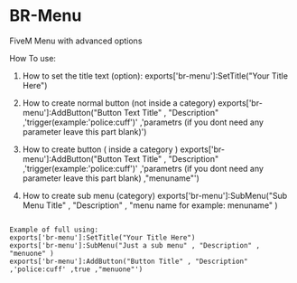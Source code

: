 # BR-Menu
FiveM Menu with advanced options

How To use:
1. How to set the title text (option):
exports['br-menu']:SetTitle("Your Title Here")

2. How to create normal button (not inside a category)
exports['br-menu']:AddButton("Button Text Title" , "Description" ,'trigger(example:'police:cuff')' ,'parametrs (if you dont need any parameter leave this part blank)')
   
3. How to create button ( inside a category )
exports['br-menu']:AddButton("Button Text Title" , "Description" ,'trigger(example:'police:cuff')' ,'parametrs (if you dont need any parameter leave this part blank) ,"menuname"')
   
 
4. How to create sub menu (category)
exports['br-menu']:SubMenu("Sub Menu Title" , "Description" , "menu name for example: menuname" )


~~~~~~~~~~~~

Example of full using:
exports['br-menu']:SetTitle("Your Title Here")
exports['br-menu']:SubMenu("Just a sub menu" , "Description" , "menuone" )
exports['br-menu']:AddButton("Button Title" , "Description" ,'police:cuff' ,true ,"menuone"')
   

